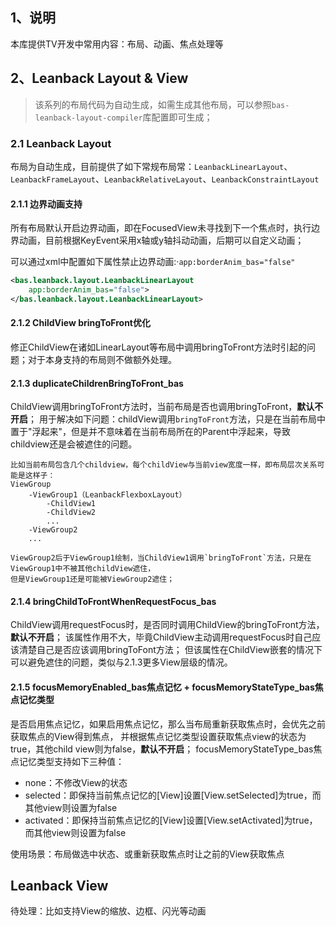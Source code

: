 ## 1、说明
本库提供TV开发中常用内容：布局、动画、焦点处理等

## 2、Leanback Layout & View
>该系列的布局代码为自动生成，如需生成其他布局，可以参照`bas-leanback-layout-compiler`库配置即可生成；

### 2.1 Leanback Layout
布局为自动生成，目前提供了如下常规布局常：`LeanbackLinearLayout`、`LeanbackFrameLayout`、`LeanbackRelativeLayout`、`LeanbackConstraintLayout`

#### 2.1.1 边界动画支持
所有布局默认开启边界动画，即在FocusedView未寻找到下一个焦点时，执行边界动画，目前根据KeyEvent采用x轴或y轴抖动动画，后期可以自定义动画；

可以通过xml中配置如下属性禁止边界动画:·`app:borderAnim_bas="false"`
```xml
<bas.leanback.layout.LeanbackLinearLayout 
    app:borderAnim_bas="false">
</bas.leanback.layout.LeanbackLinearLayout>
```
  
#### 2.1.2 ChildView bringToFront优化
修正ChildView在诸如LinearLayout等布局中调用bringToFront方法时引起的问题；对于本身支持的布局则不做额外处理。

#### 2.1.3 duplicateChildrenBringToFront_bas
ChildView调用bringToFront方法时，当前布局是否也调用bringToFront，**默认不开启**；
用于解决如下问题：childView调用`bringToFront`方法，只是在当前布局中置于"浮起来"，但是并不意味着在当前布局所在的Parent中浮起来，导致childview还是会被遮住的问题。
```
比如当前布局包含几个childview，每个childView与当前view宽度一样，即布局层次关系可能是这样子：
ViewGroup
    -ViewGroup1（LeanbackFlexboxLayout）
        -ChildView1       
        -ChildView2      
        ...       
    -ViewGroup2  
    ...

ViewGroup2后于ViewGroup1绘制，当ChildView1调用`bringToFront`方法，只是在ViewGroup1中不被其他childView遮住，
但是ViewGroup1还是可能被ViewGroup2遮住；

```

#### 2.1.4 bringChildToFrontWhenRequestFocus_bas
ChildView调用requestFocus时，是否同时调用ChildView的bringToFront方法，**默认不开启**；
该属性作用不大，毕竟ChildView主动调用requestFocus时自己应该清楚自己是否应该调用bringToFont方法；
但该属性在ChildView嵌套的情况下可以避免遮住的问题，类似与2.1.3更多View层级的情况。

#### 2.1.5 focusMemoryEnabled_bas焦点记忆 + focusMemoryStateType_bas焦点记忆类型
是否启用焦点记忆，如果启用焦点记忆，那么当布局重新获取焦点时，会优先之前获取焦点的View得到焦点，
并根据焦点记忆类型设置获取焦点view的状态为true，其他child view则为false，**默认不开启**；
focusMemoryStateType_bas焦点记忆类型支持如下三种值：
- none：不修改View的状态
- selected：即保持当前焦点记忆的[View]设置[View.setSelected]为true，而其他view则设置为false
- activated：即保持当前焦点记忆的[View]设置[View.setActivated]为true，而其他view则设置为false

使用场景：布局做选中状态、或重新获取焦点时让之前的View获取焦点


## Leanback View
待处理：比如支持View的缩放、边框、闪光等动画
